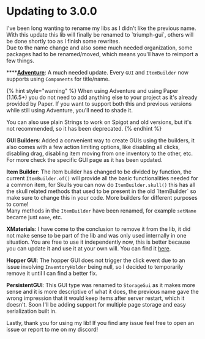 # Updating to 3.0.0

I've been long wanting to rename my libs as I didn't like the previous name. With this update this lib will finally be renamed to \`triumph-gui\`, others will be done shortly too as I finish some rewrites.  
Due to the name change and also some much needed organization, some packages had to be renamed/moved, which means you'll have to reimport a few things.

\*\*\*\*[**Adventure**](https://github.com/KyoriPowered/adventure): A much needed update. Every `GUI` and `ItemBuilder` now supports using `Components` for title/name.

{% hint style="warning" %}
When using Adventure and using Paper \(1.16.5+\) you do not need to add anything else to your project as it's already provided by Paper. If you want to support both this and previous versions while still using Adventure, you'll need to shade it.

You can also use plain Strings to work on Spigot and old versions, but it's not recommended, so it has been deprecated.
{% endhint %}

**GUI Builders**: Added a convenient way to create GUIs using the builders, it also comes with a few action limiting options, like disabling all clicks, disabling drag, disabling item moving from one inventory to the other, etc. For more check the specific GUI page as it has been updated.

**Item Builder**: The item builder has changed to be divided by function, the current `ItemBuilder.of()` will provide all the basic functionalities needed for a common item, for Skulls you can now do `ItemBuilder.skull()` this has all the skull related methods that used to be present in the old \`ItemBuilder\` so make sure to change this in your code. More builders for different purposes to come!  
Many methods in the `ItemBuilder` have been renamed, for example `setName` became just `name`, etc.

**XMaterials**: I have come to the conclusion to remove it from the lib, it did not make sense to be part of the lib and was only used internally in one situation. You are free to use it independently now, this is better because you can update it and use it at your own will. You can find it [here](https://github.com/CryptoMorin/XSeries).

**Hopper GUI**: The hopper GUI does not trigger the click event due to an issue involving `InventoryHolder` being null, so I decided to temporarily remove it until I can find a better fix.

**PersistentGUI**: This GUI type was renamed to `StorageGui` as it makes more sense and it is more descriptive of what it does, the previous name gave the wrong impression that it would keep items after server restart, which it doesn't. Soon I'll be adding support for multiple page storage and easy serialization built in.

Lastly, thank you for using my lib! If you find any issue feel free to open an issue or report to me on my discord!

